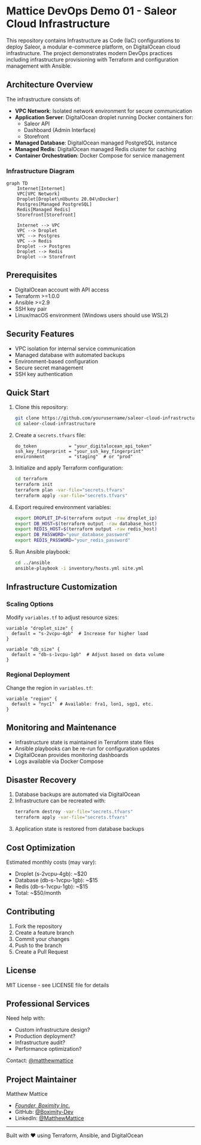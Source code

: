 # Mattice DevOps Demo 01 - Saleor Cloud Infrastructure

This repository contains Infrastructure as Code (IaC) configurations to deploy Saleor, a modular e-commerce platform, on DigitalOcean cloud infrastructure. The project demonstrates modern DevOps practices including infrastructure provisioning with Terraform and configuration management with Ansible.

## Architecture Overview

The infrastructure consists of:

- **VPC Network**: Isolated network environment for secure communication
- **Application Server**: DigitalOcean droplet running Docker containers for:
  - Saleor API
  - Dashboard (Admin Interface)
  - Storefront
- **Managed Database**: DigitalOcean managed PostgreSQL instance
- **Managed Redis**: DigitalOcean managed Redis cluster for caching
- **Container Orchestration**: Docker Compose for service management

### Infrastructure Diagram

```mermaid
graph TD
    Internet[Internet]
    VPC[VPC Network]
    Droplet[Droplet\nUbuntu 20.04\nDocker]
    Postgres[Managed PostgreSQL]
    Redis[Managed Redis]
    Storefront[Storefront]

    Internet --> VPC
    VPC --> Droplet
    VPC --> Postgres
    VPC --> Redis
    Droplet --> Postgres
    Droplet --> Redis
    Droplet --> Storefront
```

## Prerequisites

- DigitalOcean account with API access
- Terraform >=1.0.0
- Ansible >=2.9
- SSH key pair
- Linux/macOS environment (Windows users should use WSL2)

## Security Features

- VPC isolation for internal service communication
- Managed database with automated backups
- Environment-based configuration
- Secure secret management
- SSH key authentication

## Quick Start

1. Clone this repository:
   ```bash
   git clone https://github.com/yourusername/saleor-cloud-infrastructure.git
   cd saleor-cloud-infrastructure
   ```

2. Create a `secrets.tfvars` file:
   ```hcl
   do_token            = "your_digitalocean_api_token"
   ssh_key_fingerprint = "your_ssh_key_fingerprint"
   environment         = "staging"  # or "prod"
   ```

3. Initialize and apply Terraform configuration:
   ```bash
   cd terraform
   terraform init
   terraform plan -var-file="secrets.tfvars"
   terraform apply -var-file="secrets.tfvars"
   ```

4. Export required environment variables:
   ```bash
   export DROPLET_IP=$(terraform output -raw droplet_ip)
   export DB_HOST=$(terraform output -raw database_host)
   export REDIS_HOST=$(terraform output -raw redis_host)
   export DB_PASSWORD="your_database_password"
   export REDIS_PASSWORD="your_redis_password"
   ```

5. Run Ansible playbook:
   ```bash
   cd ../ansible
   ansible-playbook -i inventory/hosts.yml site.yml
   ```

## Infrastructure Customization

### Scaling Options

Modify `variables.tf` to adjust resource sizes:
```hcl
variable "droplet_size" {
  default = "s-2vcpu-4gb"  # Increase for higher load
}

variable "db_size" {
  default = "db-s-1vcpu-1gb"  # Adjust based on data volume
}
```

### Regional Deployment

Change the region in `variables.tf`:
```hcl
variable "region" {
  default = "nyc1"  # Available: fra1, lon1, sgp1, etc.
}
```

## Monitoring and Maintenance

- Infrastructure state is maintained in Terraform state files
- Ansible playbooks can be re-run for configuration updates
- DigitalOcean provides monitoring dashboards
- Logs available via Docker Compose

## Disaster Recovery

1. Database backups are automated via DigitalOcean
2. Infrastructure can be recreated with:
   ```bash
   terraform destroy -var-file="secrets.tfvars"
   terraform apply -var-file="secrets.tfvars"
   ```
3. Application state is restored from database backups

## Cost Optimization

Estimated monthly costs (may vary):
- Droplet (s-2vcpu-4gb): ~$20
- Database (db-s-1vcpu-1gb): ~$15
- Redis (db-s-1vcpu-1gb): ~$15
- Total: ~$50/month

## Contributing

1. Fork the repository
2. Create a feature branch
3. Commit your changes
4. Push to the branch
5. Create a Pull Request

## License

MIT License - see LICENSE file for details

## Professional Services

Need help with:
- Custom infrastructure design?
- Production deployment?
- Infrastructure audit?
- Performance optimization?

Contact: [@matthewmattice](mailto:matticem@boximity.ca)

## Project Maintainer

Matthew Mattice
- [*Founder, Boximity Inc.*](https://www.boximity.ca)
- GitHub: [@Boximity-Dev](https://github.com/Boximity-Dev)
- LinkedIn: [@MatthewMattice](https://www.linkedin.com/in/matthewmattice/)

---
Built with ❤️ using Terraform, Ansible, and DigitalOcean